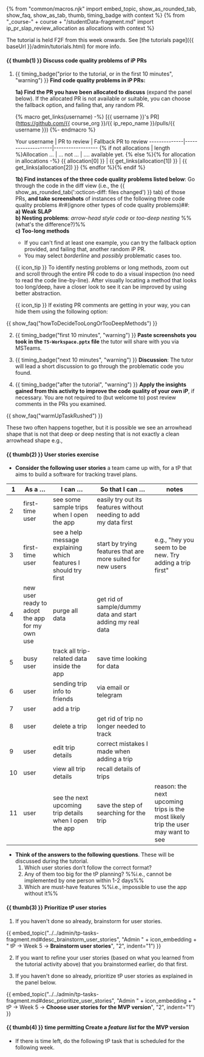 {% from "common/macros.njk" import embed_topic, show_as_rounded_tab, show_faq, show_as_tab, thumb, timing_badge with context %}
{% from "_course-" + course + "/studentData-fragment.md" import ip_pr_slap_review_allocation as allocations with context %}

<box type="info">

The tutorial is held F2F from this week onwards. See [the tutorials page]({{ baseUrl }}/admin/tutorials.html) for more info.
</box>

#### {{ thumb(1) }} Discuss code quality problems of iP PRs

<!--div class="indented">

{{ icon_team }} This activity is to be done as a team. One team member needs to be connected to the TV.
</div -->

1. {{ timing_badge("prior to the tutorial, or in the first 10 minutes", "warning") }} ****Find code quality problems in iP PRs:****

   **1a) Find the PR you have been allocated to discuss** (expand the panel below). If the allocated PR is not available or suitable, you can choose the fallback option, and failing that, any random PR.

   <panel header="**PR allocation**" peek>

   {% macro get_links(username) -%}
   [{{ username }}'s PR](https://github.com/{{ course_org }}/{{ ip_repo_name }}/pulls/{{ username }})
   {%- endmacro  %}

   <d-table sortable searchable>
   Your username | PR to review       | Fallback PR to review
   --------------|--------------------|------------------
   {% if not allocations | length %}Allocation ... | ... not ... | .... available yet. {% else %}{% for allocation in allocations -%}
   {{ allocation[0] }} | {{ get_links(allocation[1]) }} | {{ get_links(allocation[2]) }}
   {% endfor %}{% endif %}
   </d-table>
   </panel>
   <p/>

   **1b) Find instances of the three code quality problems listed below**: Go through the code in the diff view (i.e., the {{ show_as_rounded_tab(':octicon-diff: files changed') }} tab) of those PRs, **and take screenshots** of instances of the following three code quality problems #r#(ignore other types of code quality problems)##:<br>
   **a) Weak <trigger trigger="click" for="modal:t4-slapDescription">SLAP</trigger>**<br>
   **b) Nesting problems**: _arrow-head style code_ or _too-deep nesting_ %%(<trigger trigger="click" for="modal:t4-arrowVsDeepNesting">what's the difference?</trigger>)%%<br>
   **c) Too-long methods**<br>
   * If you can't find at least one example, you can try the fallback option provided, and failing that, another random iP PR.
   * You may select _borderline_ and _possibly_ problematic cases too.

   <box>

   {{ icon_tip }} To identify nesting problems or long methods, zoom out and scroll through the entire PR code to do a visual inspection (no need to read the code line-by-line). After visually locating a method that looks too long/deep, have a closer look to see it can be improved by using better abstraction.

   {{ icon_tip }} If existing PR comments are getting in your way, you can hide them using the following option:
   <pic src="..\..\book\gitAndGithub\reviewPRs\images\hideExistingComments.png" />
   <include src="..\..\book\gitAndGithub\reviewPRs\text.md#tip-pr-split-view" inline />
   </box>

{{ show_faq("howToDecideTooLongOrTooDeepMethods") }}

2. {{ timing_badge("first 10 minutes", "warning") }} **Paste screenshots you took in the `T5-Workspace.pptx` file** the tutor will share with you via MSTeams.


1. {{ timing_badge("next 10 minutes", "warning") }} **Discussion**: The tutor will lead a short discussion to go through the problematic code you found.

1. {{ timing_badge("after the tutorial", "warning") }} **Apply the insights gained from this activity to improve the code quality of your own iP**, if necessary.
   <box type="info" seamless>
   You are not required to (but welcome to) post review comments in the PRs you examined.
   </box>

{{ show_faq("warmUpTaskRushed") }}
<modal large header="" id="modal:t4-slapDescription">
  <include src="../../book/codeQuality/maximizeReadability/intermediate/slapHard/unit-inParent-asPanel.md" boilerplate />
</modal>

<modal large header="" id="modal:t4-arrowVsDeepNesting">

These two often happens together, but it is possible we see an arrowhead shape that is not that deep or deep nesting that is not exactly a clean arrowhead shape e.g.,<br>
<pic src="../../images/arrowVsDeepNesting.png" />
</modal>

#### {{ thumb(2) }} User stories exercise

* **Consider the following user stories** a team came up with, for a tP that aims to build a software for tracking travel plans.

<div class="indented-level2">

1 | As a … | I can … | So that I can … | notes |
-|-------|---------|-----------------|-------|
2 | first-time user | see some sample trips when I open the app | easily try out its features without needing to add my data first |
3 | first-time user | see a help message explaining which features I should try first | start by trying features that are more suited for new users | e.g., "hey you seem to be new. Try adding a trip first"
4 | new user ready to adopt the app for my own use | purge all data | get rid of sample/dummy data and start adding my real data |
5 | busy user | track all trip-related data inside the app | save time looking for data |
6 | user | sending trip info to friends | via email or telegram |
7 | user | add a trip |  |
8 | user | delete a trip | get rid of trip no longer needed to track |
9 | user | edit trip details | correct mistakes I made when adding a trip |
10 | user | view all trip details | recall details of trips |
11 | user | see the next upcoming trip details when I open the app | save the step of searching for the trip | reason: the next upcoming trips is the most likely trip the user may want to see
</div>

* **Think of the answers to the following questions**. These will be discussed during the tutorial.
  1. Which user stories don’t follow the correct format?
  1. Any of them too big for the tP planning? %%i.e., cannot be implemented by one person within 1-2 days%%
  1. Which are must-have features %%i.e., impossible to use the app without it%%




#### {{ thumb(3) }} Prioritize tP user stories

1. If you haven't done so already, brainstorm for user stories.

{{ embed_topic("../../admin/tp-tasks-fragment.md#desc_brainstorm_user_stories", "Admin " + icon_embedding + " tP → Week 5 → **Brainstorm user stories**", "2", indent="1") }}

2. If you want to refine your user stories (based on what you learned from the tutorial activity above) that you brainstormed earlier, do that first.

1. If you haven't done so already, prioritize tP user stories as explained in the panel below.

{{ embed_topic("../../admin/tp-tasks-fragment.md#desc_prioritize_user_stories", "Admin " + icon_embedding + " tP → Week 5 → **Choose user stories for the MVP version**", "2", indent="1") }}


#### {{ thumb(4) }} <span class="badge bg-secondary">time permitting</span> Create a _feature list_ for the MVP version

* If there is time left, do the following tP task that is scheduled for the following week.

<div class="indented-level1">

<panel header="%%Admin {{ icon_embedding }} **tP → week 6 → Conceptualize the MVP version**%%" expanded >

<include src="../../admin/tp-tasks-fragment.md#desc_conceptualize_first_version" />
</panel>
</div>
